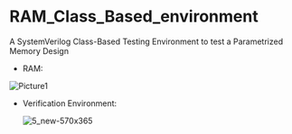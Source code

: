 # RAM_Class_Based_environment

A SystemVerilog Class-Based Testing Environment to test a Parametrized Memory Design

- RAM:
  
![Picture1](https://github.com/user-attachments/assets/27f6aecc-dd61-46b3-a618-2cf96c386dc8)

- Verification Environment:

  ![5_new-570x365](https://github.com/user-attachments/assets/70b76598-5db4-4502-95de-73067a395ece)


